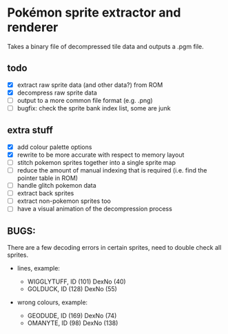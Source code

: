 # Pokémon sprite extractor and renderer

Takes a binary file of decompressed tile data and outputs a .pgm file.

## todo

- [x] extract raw sprite data (and other data?) from ROM
- [x] decompress raw sprite data
- [ ] output to a more common file format (e.g. .png)
- [ ] bugfix: check the sprite bank index list, some are junk

## extra stuff

- [x] add colour palette options
- [x] rewrite to be more accurate with respect to memory layout
- [ ] stitch pokemon sprites together into a single sprite map
- [ ] reduce the amount of manual indexing that is required (i.e. find the pointer table in ROM)
- [ ] handle glitch pokemon data
- [ ] extract back sprites
- [ ] extract non-pokemon sprites too
- [ ] have a visual animation of the decompression process

## BUGS:

There are a few decoding errors in certain sprites, need to double check all
sprites.

- lines, example:
  - WIGGLYTUFF,  ID (101) DexNo (40)
  - GOLDUCK,  ID (128) DexNo (55)

- wrong colours, example:
  - GEODUDE,  ID (169) DexNo (74)
  - OMANYTE,  ID (98) DexNo (138)
